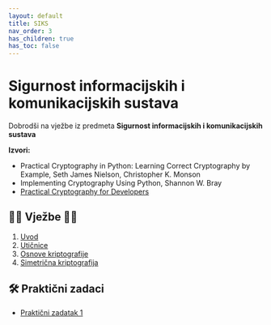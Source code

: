 ```yaml
---
layout: default
title: SIKS
nav_order: 3
has_children: true
has_toc: false
---
```


# Sigurnost informacijskih i komunikacijskih sustava

Dobrodši na vježbe iz predmeta **Sigurnost informacijskih i komunikacijskih sustava**

**Izvori:**

- Practical Cryptography in Python: Learning Correct Cryptography by Example, Seth James Nielson, Christopher K. Monson
- Implementing Cryptography Using Python, Shannon W. Bray
- [Practical Cryptography for Developers](https://cryptobook.nakov.com/)

## 👨‍💻 Vježbe 👨‍🏫

1. [Uvod](./vjezbe-sadrzaj/1-uvodne-vjezbe.md)
2. [Utičnice](./vjezbe-sadrzaj/2-uticnice.md)
3. [Osnove kriptografije](./vjezbe-sadrzaj/3-kriptografija-osnove.md)
4. [Simetrična kriptografija](./vjezbe-sadrzaj/4-simetricna-kriptografija.md)

<!-- - [Asimetrična kriptografija](./vjezbe-sadrzaj/5-asimetricna-kriptografija.md)
- [Hashiranje i autentifikacija](./vjezbe-sadrzaj/6-hashiranje-autentifikacija.md)
- [Certifikati i potpisi](./vjezbe-sadrzaj/7-certifikati-potpisi.md)
- [Sigurna komunikacija](./vjezbe-sadrzaj/8-sigurna-komunikacija.md) -->

## 🛠️ Praktični zadaci

- [Praktični zadatak 1](./prakticni-zadaci/prakticni-zadatak-1.md)
